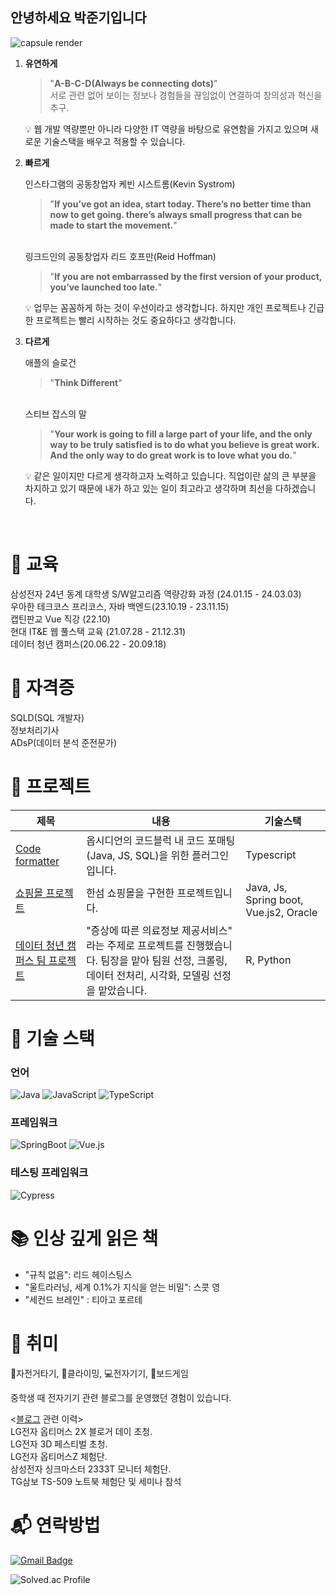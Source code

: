 ## 안녕하세요 박준기입니다

![capsule render](https://capsule-render.vercel.app/api?type=rounded&color=gradient&customColorList=27&height=150&text=유연하게,%20빠르게,%20다르게&fontSize=50&fontColor=ffffff)

1. **유연하게**

   > "**A-B-C-D(Always be connecting dots)**"
   > <br>서로 관련 없어 보이는 정보나 경험들을 끊임없이 연결하여 창의성과 혁신을 추구.

   💡 웹 개발 역량뿐만 아니라 다양한 IT 역량을 바탕으로 유연함을 가지고 있으며 새로운 기술스택을 배우고 적용할 수 있습니다.

2. **빠르게**

   인스타그램의 공동창업자 케빈 시스트롬(Kevin Systrom)

   > "**If you’ve got an idea, start today. There’s no better time than now to get going. there’s always small progress that can be made to start the movement.**"

   <br> 링크드인의 공동창업자 리드 호프만(Reid Hoffman)

   > "**If you are not embarrassed by the first version of your product, you’ve launched too late.**"

   💡 업무는 꼼꼼하게 하는 것이 우선이라고 생각합니다. 하지만 개인 프로젝트나 긴급한 프로젝트는 빨리 시작하는 것도 중요하다고 생각합니다.

3. **다르게**

   애플의 슬로건

   > "**Think Different**"

   <br> 스티브 잡스의 말

   > "**Your work is going to fill a large part of your life, and the only way to be truly satisfied is to do what you believe is great work. And the only way to do great work is to love what you do.**"

   💡 같은 일이지만 다르게 생각하고자 노력하고 있습니다. 직업이란 삶의 큰 부분을 차지하고 있기 때문에 내가 하고 있는 일이 최고라고 생각하며 최선을 다하겠습니다.

<br>

# 📖 교육

삼성전자 24년 동계 대학생 S/W알고리즘 역량강화 과정 (24.01.15 - 24.03.03) <br>
우아한 테크코스 프리코스, 자바 백엔드(23.10.19 - 23.11.15) <br>
캡틴판교 Vue 직강 (22.10) <br>
현대 IT&E 웹 풀스택 교육 (21.07.28 - 21.12.31) <br>
데이터 청년 캠퍼스(20.06.22 - 20.09.18) <br>

# 📜 자격증

SQLD(SQL 개발자) <br>
정보처리기사 <br>
ADsP(데이터 분석 준전문가) <br>

# 📅 프로젝트

|제목|내용|기술스택|
|------|---|---|
|[Code formatter](https://github.com/DrivenByCode/code-formatter)|옵시디언의 코드블럭 내 코드 포매팅(Java, JS, SQL)을 위한 플러그인입니다.|Typescript|
|[쇼핑몰 프로젝트](https://github.com/MomMadeFood)|한섬 쇼핑몰을 구현한 프로젝트입니다.|Java, Js, Spring boot, Vue.js2, Oracle|
|[데이터 청년 캠퍼스 팀 프로젝트](https://github.com/senipior/DataCampus)|"증상에 따른 의료정보 제공서비스" 라는 주제로 프로젝트를 진행했습니다. 팀장을 맡아 팀원 선정, 크롤링, 데이터 전처리, 시각화, 모델링 선정을 맡았습니다.|R, Python|

# 🔧 기술 스택

### 언어

![Java](https://img.shields.io/badge/Java-007396.svg?&style=for-the-badge&logo=Java&logoColor=white)
![JavaScript](https://img.shields.io/badge/JavaScript-F7DF1E.svg?&style=for-the-badge&logo=JavaScript&logoColor=white)
![TypeScript](https://img.shields.io/badge/TypeScript-3178C6.svg?&style=for-the-badge&logo=TypeScript&logoColor=white)

### 프레임워크

![SpringBoot](https://img.shields.io/badge/springboot-6DB33F.svg?&style=for-the-badge&logo=Spring&logoColor=white)
![Vue.js](https://img.shields.io/badge/Vue.js-4FC08D.svg?&style=for-the-badge&logo=vuedotjs&logoColor=white)

### 테스팅 프레임워크

![Cypress](https://img.shields.io/badge/Cypress-17202C.svg?&style=for-the-badge&logo=cypress&logoColor=white)

# 📚 인상 깊게 읽은 책

- "규칙 없음": 리드 헤이스팅스
- "울트라러닝, 세계 0.1%가 지식을 얻는 비밀": 스콧 영
- "세컨드 브레인" : 티아고 포르테

# 🎯 취미

🚴자전거타기, 🧗클라이밍, 💻전자기기, 🎲보드게임

중학생 때 전자기기 관련 블로그를 운영했던 경험이 있습니다. <br>

<[블로그](https://storyrevolution.tistory.com/) 관련 이력> <br>
LG전자 옵티머스 2X 블로거 데이 초청. <br>
LG전자 3D 페스티벌 초청. <br>
LG전자 옵티머스Z 체험단. <br>
삼성전자 싱크마스터 2333T 모니터 체험단. <br>
TG삼보 TS-509 노트북 체험단 및 세미나 참석 <br>

# 📬 연락방법

[![Gmail Badge](https://img.shields.io/badge/Gmail-d14836?style=flat-square&logo=Gmail&logoColor=white&link=mailto:pjk146195@gmail.com)](mailto:pjk146195@gmail.com)

![Solved.ac Profile](http://mazassumnida.wtf/api/v2/generate_badge?boj=jmco1004)
